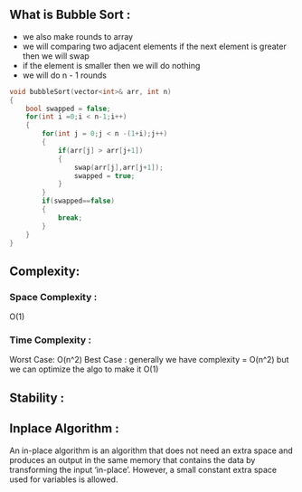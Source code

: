 ## What is Bubble Sort :
- we also make rounds to array 
- we will comparing two adjacent elements if the next element is greater then we will swap
- if the element is smaller then we will do nothing
- we will do n - 1 rounds
```cpp
void bubbleSort(vector<int>& arr, int n)
{
	bool swapped = false;
	for(int i =0;i < n-1;i++)
	{
		for(int j = 0;j < n -(1+i);j++)
		{
			if(arr[j] > arr[j+1])
			{
				swap(arr[j],arr[j+1]);
				swapped = true;
			}
		}
		if(swapped==false)
		{
			break;
		}
	}
}
```

## Complexity:
### Space Complexity : 
O(1)
### Time Complexity : 
Worst Case: O(n^2)
Best Case : generally we have complexity = O(n^2) but we can optimize the algo to make it O(1)
## Stability :

## Inplace Algorithm :
An in-place algorithm is an algorithm that does not need an extra space and produces an output in the same memory that contains the data by transforming the input ‘in-place’. However, a small constant extra space used for variables is allowed.
